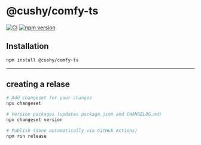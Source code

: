 # @cushy/comfy-ts

[![CI](https://github.com/rvion/comfy-ts/actions/workflows/ci.yml/badge.svg)](https://github.com/rvion/comfy-ts/actions/workflows/ci.yml)
[![npm version](https://badge.fury.io/js/%40cushy%2Fcomfy-ts.svg)](https://badge.fury.io/js/%40cushy%2Fcomfy-ts)
<!-- [![codecov](https://codecov.io/gh/rvion/comfy-ts/branch/main/graph/badge.svg)](https://codecov.io/gh/rvion/comfy-ts) -->


## Installation

```bash
npm install @cushy/comfy-ts
```


--------------

## creating a relase

```bash
# Add changeset for your changes
npx changeset

# Version packages (updates package.json and CHANGELOG.md)
npx changeset version

# Publish (done automatically via GitHub Actions)
npm run release
```